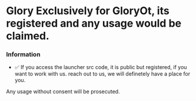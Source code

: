 # Glory Exclusively for GloryOt, its registered and any usage would be claimed.

### Information

* ✅ If you access the launcher src code, it is public but registered, if you want to work with us. reach out to us, we will definetely have a place for you.

Any usage without consent will be prosecuted.